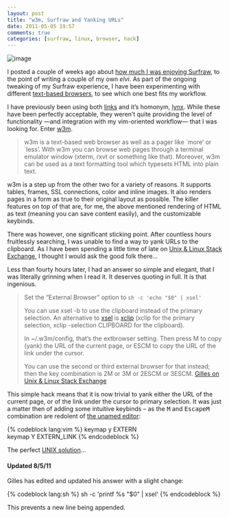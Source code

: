 ```yaml
---
layout: post
title: "w3m, Surfraw and Yanking URLs"
date: 2011-05-05 19:57
comments: true
categories: [surfraw, linux, browser, hack]
---
```

![image](http://dl.dropbox.com/u/261312/Blog-images/w3m.png)

I posted a couple of weeks ago about 
[how much I was enjoying Surfraw](http://jasonwryan.com/blog/2011-04-13-archwiki-elvis-for-surfraw "My post on the Arch Wiki elvis"),
to the point of writing a couple of my own *elvi*. As part of the
ongoing tweaking of my Surfraw experience, I have been experimenting
with different 
[text-based browsers](http://en.wikipedia.org/wiki/Text-based_web_browser "Wikipedia entry: text browsers"),
to see which one best fits my workflow.

I have previously been using both
[links](http://www.jikos.cz/~mikulas/links/ "Links homepage (Spartan enough for you?)")
and it’s homonym,
[lynx](http://lynx.browser.org/ "See you, and raise you..."). While
these have been perfectly acceptable, they weren’t quite providing the
level of functionality —and integration with my vim-oriented workflow—
that I was looking for. Enter
[w3m](http://w3m.sourceforge.net/ "Lavish, by comparison...").

> w3m is a text-based web browser as well as a pager like \`more’ or
> \`less’. With w3m you can browse web pages through a terminal emulator
> window (xterm, rxvt or something like that). Moreover, w3m can be used
> as a text formatting tool which typesets HTML into plain text.

w3m is a step up from the other two for a variety of reasons. It
supports tables, frames, SSL connections, color and inline images. It
also renders pages in a form as true to their original layout as
possible. The killer features on top of that are, for me, the above
mentioned rendering of HTML as text (meaning you can save content
easily), and the customizable keybinds.

There was however, one significant sticking point. After countless hours
fruitlessly searching, I was unable to find a way to yank URLs to the
clipboard. As I have been spending a little time of late on 
[Unix & Linux Stack Exchange](http://unix.stackexchange.com/ "Unix & Linux Stack Exchange"),
I thought I would ask the good folk there…

Less than fourty hours later, I had an answer so simple and elegant,
that I was literally grinning when I read it. It deserves quoting in
full. It is that ingenious.

> Set the “External Browser” option to
> `sh -c 'echo "$0" | xsel'`
>
> You can use xsel -b to use the clipboard instead of the primary
> selection. An alternative to
> [xsel](http://www.vergenet.net/~conrad/software/xsel/ "xsel homepage")
> is [xclip](http://sourceforge.net/projects/xclip/ "xclip homepage")
> (xclip for the primary selection, xclip -selection CLIPBOARD for the
> clipboard).
>
> In <span class="file">~/.w3m/config</span>, that’s the extbrowser setting.
> Then press M to copy (yank) the URL of the current page, or ESCM to
> copy the URL of the link under the cursor.
>
> You can use the second or third external browser for that instead;
> then the key combination is 2M or 3M or 2ESCM or 3ESCM.
> [Gilles on Unix & Linux Stack Exchange](http://unix.stackexchange.com/questions/12497/yanking-urls-in-w3m/12572#12572 "THE answer")

This simple hack means that it is now trivial to yank either the URL of
the current page, or of the link under the cursor to primary selection.
It was just a matter then of adding some intuitive keybinds – as the <kbd>M</kbd>
and <kbd>Escape</kbd><kbd>M</kbd> combination are redolent of 
[the unamed editor](http://en.wikipedia.org/wiki/Editor_war "Emacs vs Vi"):

{% codeblock lang:vim %}
keymap y EXTERN      
keymap Y EXTERN_LINK
{% endcodeblock %}

The perfect [UNIX solution](http://en.wikipedia.org/wiki/Unix_philosophy "The UNIX philosophy on Wikipedia")…

#### Updated 8/5/11

Gilles has edited and updated his answer with a slight change:

{% codeblock lang:sh %}
sh -c 'printf %s "$0" | xsel'
{% endcodeblock %}

This prevents a new line being appended.
